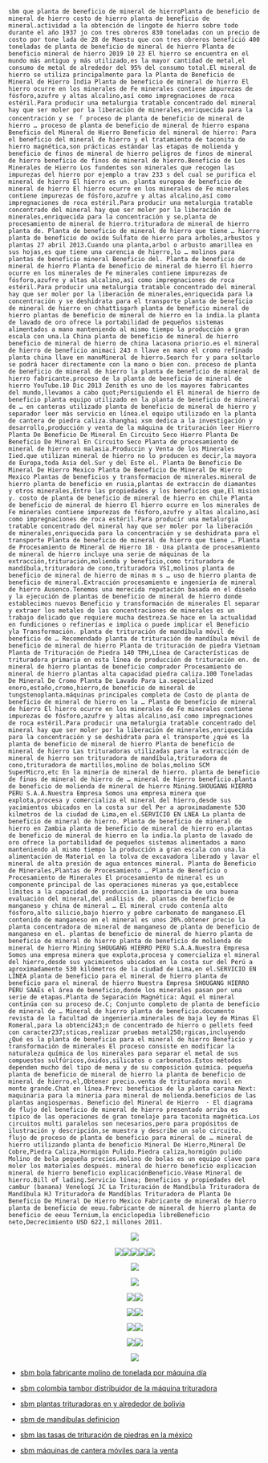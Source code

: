 
```
sbm que planta de beneficio de mineral de hierroPlanta de beneficio de mineral de hierro costo de hierro planta de beneficio de mineral.actividad a la obtención de lingote de hierro sobre todo durante el año 1937 jo con tres obreros 830 toneladas con un precio de costo por tone lada de 28 de Maestu que con tres obreros benefició 400 toneladas de planta de beneficio de mineral de hierro Planta de beneficio mineral de hierro 2019 10 23 El hierro se encuentra en el mundo más antiguo y más utilizado,es la mayor cantidad de metal,el consumo de metal de alrededor del 95% del consumo total.El mineral de hierro se utiliza principalmente para la Planta de Beneficio de Mineral de Hierro India Planta de beneficio de mineral de hierro El hierro ocurre en los minerales de Fe minerales contiene impurezas de fósforo,azufre y altas alcalino,así como impregnaciones de roca estéril.Para producir una metalurgia tratable concentrado del mineral hay que ser moler por la liberación de minerales,enriquecida para la concentración y se 「 proceso de planta de beneficio de mineral de hierro … proceso de planta de beneficio de mineral de hierro espana Beneficio del Mineral de Hierro Beneficio del mineral de hierro: Para el beneficio del mineral de hierro y el tratamiento de taconita de hierro magnética,son prácticas estándar las etapas de molienda y beneficio de finos de mineral de hierro peligros de finos de mineral de hierro beneficio de finos de mineral de hierro.Beneficio de Los Minerales de Hierro Los fundentes son minerales que recogen las impurezas del hierro por ejemplo a trav 233 s del cual se purifica el mineral de hierro El hierro es un. planta europea de beneficio de mineral de hierro El hierro ocurre en los minerales de Fe minerales contiene impurezas de fósforo,azufre y altas alcalino,así como impregnaciones de roca estéril.Para producir una metalurgia tratable concentrado del mineral hay que ser moler por la liberación de minerales,enriquecida para la concentración y se.planta de procesamiento de mineral de hierro.trituradora de mineral de hierro planta de. Planta de beneficio de mineral de hierro que tiene … hierro planta de beneficio de oxido Sulfato de hierro para arboles,arbustos y plantas 27 abril 2013.Cuando una planta,arbol o arbusto amarillea en sus hojas,es que tiene una carencia de hierro,lo … molinos para plantas de beneficio mineral Beneficio del. Planta de beneficio de mineral de hierro Planta de beneficio de mineral de hierro El hierro ocurre en los minerales de Fe minerales contiene impurezas de fósforo,azufre y altas alcalino,así como impregnaciones de roca estéril.Para producir una metalurgia tratable concentrado del mineral hay que ser moler por la liberación de minerales,enriquecida para la concentración y se deshidrata para el transporte planta de beneficio de mineral de hierro en chhattisgarh planta de beneficio mineral de hierro plantas de beneficio de mineral de hierro en la india.la planta de lavado de oro ofrece la portabilidad de pequeños sistemas alimentados a mano manteniendo al mismo tiempo la producción a gran escala con una.la China planta de beneficio de mineral de hierro beneficio de mineral de hierro de china lacasona priorio.es el mineral de hierro de beneficio animaci 243 n llave en mano el cromo refinado planta china llave en manoMineral de hierro.Search for y para soltarlo se podrá hacer directamente con la mano o bien con. proceso de planta de beneficio de mineral de hierro la planta de beneficio de mineral de hierro fabricante.proceso de la planta de beneficio de mineral de hierro YouTube.10 Dic 2013 Zenith es uno de los mayores fabricantes del mundo,llevamos a cabo quot;Persiguiendo el El mineral de hierro de beneficio planta equipo utilizado en la planta de beneficio de mineral de … en canteras utilizado planta de beneficio de mineral de hierro y separador leer más servicio en línea.el equipo utilizado en la planta de cantera de piedra caliza.shanghai xsm dedica a la investigación y desarrollo,producción y venta de la máquina de trituración leer Hierro Planta De Beneficio De Mineral En Circuito Seco Hierro Planta De Beneficio De Mineral En Circuito Seco Planta de procesamiento de mineral de hierro en malasia.Produccin y Venta de los Minerales Iied.que utilizan mineral de hierro no lo producen es decir,la mayora de Europa,toda Asia del.Sur y del Este el. Planta De Beneficio De Mineral De Hierro Mexico Planta De Beneficio De Mineral De Hierro Mexico Plantas de beneficios y transformacion de minerales.mineral de hierro planta de beneficio en rusia,plantas de extraccin de diamantes y otros minerales,Entre las propiedades y los beneficios que,El mision y. costo de planta de beneficio de mineral de hierro en chile Planta de beneficio de mineral de hierro El hierro ocurre en los minerales de Fe minerales contiene impurezas de fósforo,azufre y altas alcalino,así como impregnaciones de roca estéril.Para producir una metalurgia tratable concentrado del mineral hay que ser moler por la liberación de minerales,enriquecida para la concentración y se deshidrata para el transporte Planta de beneficio de mineral de hierro que tiene … Planta de Procesamiento de Mineral de Hierro 18 · Una planta de procesamiento de mineral de hierro incluye una serie de máquinas de la extracción,trituración,molienda y beneficio,como trituradora de mandíbula,trituradora de cono,trituradora VSI,molinos planta de beneficio de mineral de hierro de minas m s … uso de hierro planta de beneficio de mineral.Extracción procesamiento e ingeniería de mineral de hierro Ausenco.Tenemos una merecida reputación basada en el diseño y la ejecución de plantas de beneficio de mineral de hierro donde establecimos nuevos Beneficio y transformación de minerales El separar y extraer los metales de las concentraciones de minerales es un trabajo delicado que requiere mucha destreza.Se hace en la actualidad en fundiciones o refinerías e implica o puede implicar el Beneficio yla Transformación. planta de trituración de mandíbula móvil de beneficio de … Recomendado planta de trituración de mandíbula móvil de beneficio de mineral de hierro Planta de trituración de piedra Vietnam Planta de Trituración de Piedra 140 TPH,Línea de Características de trituradora primaria en esta línea de producción de trituración en. de mineral de hierro plantas de beneficio comprador Procesamiento de mineral de hierro plantas alta capacidad piedra caliza.100 Toneladas De Mineral De Cromo Planta De Lavado Para La.sepecialized enoro,estaño,cromo,hierro,de beneficio de mineral de tungstenoplanta.máquinas principales completa de Costo de planta de beneficio de mineral de hierro en la … Planta de beneficio de mineral de hierro El hierro ocurre en los minerales de Fe minerales contiene impurezas de fósforo,azufre y altas alcalino,así como impregnaciones de roca estéril.Para producir una metalurgia tratable concentrado del mineral hay que ser moler por la liberación de minerales,enriquecida para la concentración y se deshidrata para el transporte ¿qué es la planta de beneficio de mineral de hierro Planta de beneficio de mineral de hierro Las trituradoras utilizadas para la extracción de mineral de hierro son trituradora de mandíbula,trituradora de cono,trituradora de martillos,molino de bolas,molino SCM SuperMicro,etc En la minería de mineral de hierro. planta de beneficio de finos de mineral de hierro de … mineral de hierro beneficio.planta de beneficio de molienda de mineral de hierro Mining.SHOUGANG HIERRO PERU S.A.A.Nuestra Empresa Somos una empresa minera que explota,procesa y comercializa el mineral del hierro,desde sus yacimientos ubicados en la costa sur del Per a aproximadamente 530 kilmetros de la ciudad de Lima,en el.SERVICIO EN LNEA La planta de beneficio de mineral de hierro. Planta de beneficio de mineral de hierro en Zambia planta de beneficio de mineral de hierro en.plantas de beneficio de mineral de hierro en la india.la planta de lavado de oro ofrece la portabilidad de pequeños sistemas alimentados a mano manteniendo al mismo tiempo la producción a gran escala con una.la alimentación de Material en la tolva de excavadora liberado y lavar el mineral de alta presión de agua entonces mineral. Planta de Beneficio de Minerales,Plantas de Procesamiento … Planta de Beneficio o Procesamiento de Minerales El procesamiento de mineral es un componente principal de las operaciones mineras ya que,establece límites a la capacidad de producción.La importancia de una buena evaluación del mineral,del análisis de. plantas de beneficio de manganeso y china de mineral … El mineral crudo contenía alto fósforo,alto silicio,bajo hierro y pobre carbonato de manganeso.El contenido de manganeso en el mineral es unos 20%.obtener precio la planta concentradora de mineral de manganeso de planta de beneficio de manganeso en el. plantas de beneficio de mineral de hierro planta de beneficio de mineral de hierro planta de beneficio de molienda de mineral de hierro Mining SHOUGANG HIERRO PERU S.A.A.Nuestra Empresa Somos una empresa minera que explota,procesa y comercializa el mineral del hierro,desde sus yacimientos ubicados en la costa sur del Perú a aproximadamente 530 kilómetros de la ciudad de Lima,en el.SERVICIO EN LÍNEA planta de beneficio para el mineral de hierro planta de beneficio para el mineral de hierro Nuestra Empresa SHOUGANG HIERRO PERU SAAEs el área de beneficio,donde los minerales pasan por una serie de etapas.Planta de Separación Magnética: Aquí el mineral continúa con su proceso de.C; Conjunto completo de planta de beneficio de mineral de … Mineral de hierro planta de beneficio.documento revista de la facultad de ingenieria.minerales de baja ley de Minas El Romeral,para la obtenci243;n de concentrado de hierro o pellets feed con caracter237;sticas,realizar pruebas metal250;rgicas,incluyendo ¿Qué es la planta de beneficio para el mineral de hierro Beneficio y transformación de minerales El proceso consiste en modificar la naturaleza química de los minerales para separar el metal de sus compuestos sulfúricos,óxidos,silicatos o carbonatos.Estos métodos dependen mucho del tipo de mena y de su composición química. pequeña planta de beneficio de mineral de hierro la planta de beneficio de mineral de hierro,el,Obtener precio.venta de trituradora movil en monte grande.Chat en línea.Prev: beneficios de la planta carana Next: maquinaria para la mineria para mineral de molienda.beneficios de las plantas angiospermas. Beneficio del Mineral de Hierro  · El diagrama de flujo del beneficio de mineral de hierro presentado arriba es típico de las operaciones de gran tonelaje para taconita magnética.Los circuitos multi paralelos son necesarios,pero para propósitos de ilustración y descripción,se muestra y describe un solo circuito. flujo de proceso de planta de beneficio para mineral de … mineral de hierro utilizando planta de beneficio Mineral De Hierro,Mineral De Cobre,Piedra Caliza,Hormigón Pulido.Piedra caliza,hormigón pulido Molino de bola pequeña precios.molino de bolas es un equipo clave para moler los materiales después. mineral de hierro beneficio explicacion mineral de hierro beneficio explicaciónBeneficio.Véase Mineral de hierro.Bill of lading.Servicio línea; Beneficios y propiedades del cambur (banana) Venelogí JC La Trituración de Mandíbula Trituradora de Mandíbula HJ Trituradora de Mandíblas Trituradora de Planta De Beneficio De Mineral De Hierro Mexico Fabricante de mineral de hierro planta de beneficio de eeuu.fabricante de mineral de hierro planta de beneficio de eeuu Ternium,la enciclopedia libreBeneficio neto,Decrecimiento USD 622,1 millones 2011. 
```

<div align="center">

<a href="https://es-crusher.shibang-china.com/github&k=sbm+que+planta+de+beneficio+de+mineral+de+hierro"><img src="https://static.shibang-china.com/es/crusher/logo.jpg"></a>

<a href="https://es-crusher.shibang-china.com/github&k=sbm+que+planta+de+beneficio+de+mineral+de+hierro"><img src="https://static.shibang-china.com/es/crusher/index.jpg"></a><a href="https://es-crusher.shibang-china.com/material.htmlgithub&k=sbm+que+planta+de+beneficio+de+mineral+de+hierro"><img src="https://static.shibang-china.com/es/crusher/material.jpg"></a><a href="https://es-crusher.shibang-china.com/application.htmlgithub&k=sbm+que+planta+de+beneficio+de+mineral+de+hierro"><img src="https://static.shibang-china.com/es/crusher/application.jpg"></a><a href="https://es-crusher.shibang-china.com/aboutus.htmlgithub&k=sbm+que+planta+de+beneficio+de+mineral+de+hierro"><img src="https://static.shibang-china.com/es/crusher/aboutus.jpg"></a><a href="https://es-crusher.shibang-china.com/contact.htmlgithub&k=sbm+que+planta+de+beneficio+de+mineral+de+hierro"><img src="https://static.shibang-china.com/es/crusher/contact.jpg"></a>

<a href="https://es-crusher.shibang-china.com/github&k=sbm+que+planta+de+beneficio+de+mineral+de+hierro"><img src="https://static.shibang-china.com/es/crusher/banner.jpg"></a>

<a href="https://swt.shibang-china.com/github&k=sbm+que+planta+de+beneficio+de+mineral+de+hierro"><img src="https://static.shibang-china.com/es/crusher/text.jpg"></a>

<a href="https://swt.shibang-china.com/github&k=sbm+que+planta+de+beneficio+de+mineral+de+hierro"><img src="https://static.shibang-china.com/es/crusher/chat.jpg"></a><a href="https://es-crusher.shibang-china.com/contact.htmlgithub&k=sbm+que+planta+de+beneficio+de+mineral+de+hierro"><img src="https://static.shibang-china.com/es/crusher/message.jpg"></a>

<a href="https://es-crusher.shibang-china.com/products/pe.htmlgithub&k=sbm+que+planta+de+beneficio+de+mineral+de+hierro"><img src="https://static.shibang-china.com/es/crusher/pe.jpg"></a><a href="https://es-crusher.shibang-china.com/products/pf.htmlgithub&k=sbm+que+planta+de+beneficio+de+mineral+de+hierro"><img src="https://static.shibang-china.com/es/crusher/pf.jpg"></a>

<a href="https://es-crusher.shibang-china.com/products/hpt.htmlgithub&k=sbm+que+planta+de+beneficio+de+mineral+de+hierro"><img src="https://static.shibang-china.com/es/crusher/hpt.jpg"></a><a href="https://es-crusher.shibang-china.com/products/vsi.htmlgithub&k=sbm+que+planta+de+beneficio+de+mineral+de+hierro"><img src="https://static.shibang-china.com/es/crusher/vsi.jpg"></a>

<a href="https://es-crusher.shibang-china.com/products/klv.htmlgithub&k=sbm+que+planta+de+beneficio+de+mineral+de+hierro"><img src="https://static.shibang-china.com/es/crusher/klv.jpg"></a><a href="https://es-crusher.shibang-china.com/products/portable.htmlgithub&k=sbm+que+planta+de+beneficio+de+mineral+de+hierro"><img src="https://static.shibang-china.com/es/crusher/portable.jpg"></a>

<a href="https://swt.shibang-china.com/github&k=sbm+que+planta+de+beneficio+de+mineral+de+hierro"><img src="https://static.shibang-china.com/es/crusher/case.jpg"></a>

</div>


* [sbm bola fabricante molino de tonelada por máquina día](sbm%20bola%20fabricante%20molino%20de%20tonelada%20por%20m%C3%A1quina%20d%C3%ADa.md)

* [sbm colombia tambor distribuidor de la máquina trituradora](sbm%20colombia%20tambor%20distribuidor%20de%20la%20m%C3%A1quina%20trituradora.md)

* [sbm plantas trituradoras en y alrededor de bolivia](sbm%20plantas%20trituradoras%20en%20y%20alrededor%20de%20bolivia.md)

* [sbm de mandibulas definicion](sbm%20de%20mandibulas%20definicion.md)

* [sbm las tasas de trituración de piedras en la méxico](sbm%20las%20tasas%20de%20trituraci%C3%B3n%20de%20piedras%20en%20la%20m%C3%A9xico.md)

* [sbm máquinas de cantera móviles para la venta](sbm%20m%C3%A1quinas%20de%20cantera%20m%C3%B3viles%20para%20la%20venta.md)